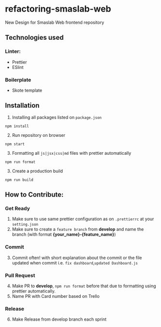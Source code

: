 # refactoring-smaslab-web

New Design for Smaslab Web frontend repository

## Technologies used

### Linter:

- Prettier
- ESlint

### Boilerplate

- Skote template

## Installation

1. Installing all packages listed on `package.json`

```
npm install
```

2. Run repository on browser

```
npm start
```

3. Formatting all `js|jsx|css|md` files with prettier automatically

```
npm run format
```

3. Create a production build

```
npm run build
```

## How to Contribute:

### Get Ready

1. Make sure to use same prettier configuration as on `.prettierrc` at your `setting.json`
2. Make sure to create a `feature branch` from **develop** and name the branch (with format **{your_name}-{feature_name}**)

### Commit

3. Commit often! with short explanation about the commit or the file updated when commit
   i.e. `fix dashboard`,`updated Dashboard.js`

### Pull Request

4. Make PR to **develop**, `npm run format` before that due to formatting using prettier automatically.
5. Name PR with Card number based on Trello

### Release

6. Make Release from develop branch each sprint
